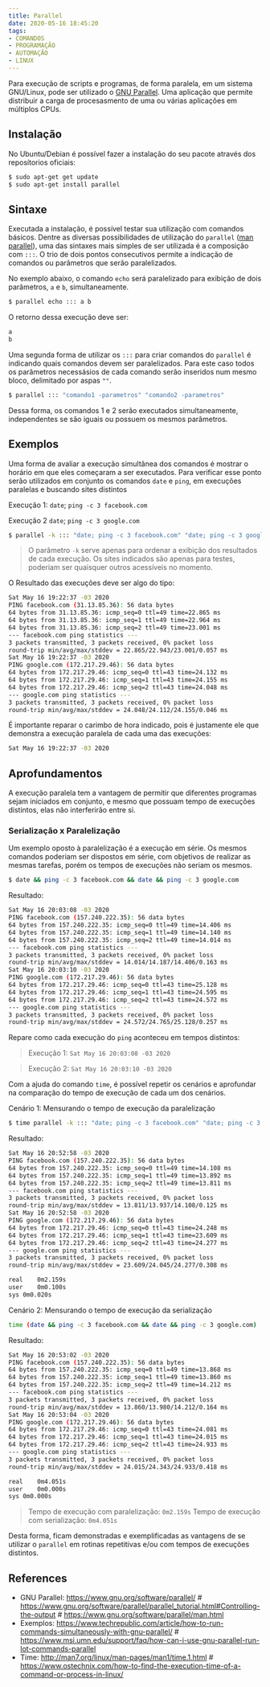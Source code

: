```yaml
---
title: Parallel
date: 2020-05-16 18:45:20
tags:
- COMANDOS
- PROGRAMAÇÃO
- AUTOMAÇÃO
- LINUX
---
```


Para execução de scripts e programas, de forma paralela, em um sistema GNU/Linux, pode ser utilizado o [GNU Parallel]. Uma aplicação que permite distribuir a carga de procesasmento de uma ou várias aplicações em múltiplos CPUs.

## Instalação
No Ubuntu/Debian é possível fazer a instalação do seu pacote através dos reposítorios oficiais:

```sh
$ sudo apt-get get update
$ sudo apt-get install parallel
```

## Sintaxe

Executada a instalação, é possível testar
sua utilização com comandos básicos. Dentre as diversas possibilidades de utilização do `parallel` ([man parallel]), uma das sintaxes mais simples de ser utilizada é a composição com `:::`. O trio de dois pontos consecutivos permite a indicação de comandos ou parâmetros que serão paralelizados.

No exemplo abaixo, o comando `echo` será paralelizado para exibição de dois parâmetros, `a` e `b`, simultaneamente.

```sh
$ parallel echo ::: a b
```
O retorno dessa execução deve ser:

```sh
a
b
```

Uma segunda forma de utilizar os `:::` para criar comandos do `parallel` é indicando quais comandos devem ser paralelizados. Para este caso todos os parâmetros necessásios de cada comando serão inseridos num mesmo bloco, delimitado por aspas `""`.

```sh
$ parallel ::: "comando1 -parametros" "comando2 -parametros"

```
Dessa forma, os comandos 1 e 2 serão executados simultaneamente, independentes se são iguais ou possuem os mesmos parâmetros.

## Exemplos

Uma forma de avaliar a execução simultânea dos comandos é mostrar o horário em que eles começaram a ser executados. Para verificar esse ponto serão utilizados em conjunto os comandos `date` e `ping`, em execuções paralelas e buscando sites distintos


Execução 1: `date`; `ping -c 3 facebook.com`

Execução 2 `date`; `ping -c 3 google.com`

```sh
$ parallel -k ::: "date; ping -c 3 facebook.com" "date; ping -c 3 google.com"
```
> O parâmetro `-k` serve apenas para ordenar a exibição dos resultados de cada execução. Os sites indicados são apenas para testes, poderiam ser quaisquer outros acessíveis no momento.

O Resultado das execuções deve ser algo do tipo:

```sh
Sat May 16 19:22:37 -03 2020
PING facebook.com (31.13.85.36): 56 data bytes
64 bytes from 31.13.85.36: icmp_seq=0 ttl=49 time=22.865 ms
64 bytes from 31.13.85.36: icmp_seq=1 ttl=49 time=22.964 ms
64 bytes from 31.13.85.36: icmp_seq=2 ttl=49 time=23.001 ms
--- facebook.com ping statistics ---
3 packets transmitted, 3 packets received, 0% packet loss
round-trip min/avg/max/stddev = 22.865/22.943/23.001/0.057 ms
Sat May 16 19:22:37 -03 2020
PING google.com (172.217.29.46): 56 data bytes
64 bytes from 172.217.29.46: icmp_seq=0 ttl=43 time=24.132 ms
64 bytes from 172.217.29.46: icmp_seq=1 ttl=43 time=24.155 ms
64 bytes from 172.217.29.46: icmp_seq=2 ttl=43 time=24.048 ms
--- google.com ping statistics ---
3 packets transmitted, 3 packets received, 0% packet loss
round-trip min/avg/max/stddev = 24.048/24.112/24.155/0.046 ms
```

É importante reparar o carimbo de hora indicado, pois é justamente ele que demonstra a execução paralela de cada uma das execuções:

```sh
Sat May 16 19:22:37 -03 2020
```

## Aprofundamentos

A execução paralela tem a vantagem de permitir que diferentes programas sejam iniciados em conjunto, e mesmo que possuam tempo de execuções distintos, elas não interferirão entre si.

### Serialização x Paralelização
Um exemplo oposto à paralelização é a execução em série. Os mesmos comandos poderiam ser dispostos em série, com objetivos de realizar as mesmas tarefas, porém os tempos de execuções não seriam os mesmos.

```sh
$ date && ping -c 3 facebook.com && date && ping -c 3 google.com
```

Resultado:

```sh
Sat May 16 20:03:08 -03 2020
PING facebook.com (157.240.222.35): 56 data bytes
64 bytes from 157.240.222.35: icmp_seq=0 ttl=49 time=14.406 ms
64 bytes from 157.240.222.35: icmp_seq=1 ttl=49 time=14.140 ms
64 bytes from 157.240.222.35: icmp_seq=2 ttl=49 time=14.014 ms
--- facebook.com ping statistics ---
3 packets transmitted, 3 packets received, 0% packet loss
round-trip min/avg/max/stddev = 14.014/14.187/14.406/0.163 ms
Sat May 16 20:03:10 -03 2020
PING google.com (172.217.29.46): 56 data bytes
64 bytes from 172.217.29.46: icmp_seq=0 ttl=43 time=25.128 ms
64 bytes from 172.217.29.46: icmp_seq=1 ttl=43 time=24.595 ms
64 bytes from 172.217.29.46: icmp_seq=2 ttl=43 time=24.572 ms
--- google.com ping statistics ---
3 packets transmitted, 3 packets received, 0% packet loss
round-trip min/avg/max/stddev = 24.572/24.765/25.128/0.257 ms
```


Repare como cada execução do `ping` aconteceu em tempos distintos:

>Execução 1: `Sat May 16 20:03:08 -03 2020`

>Execução 2: `Sat May 16 20:03:10 -03 2020`

Com a ajuda do comando `time`, é possível repetir os cenários e aprofundar na comparação do tempo de execução de cada um dos cenários.

Cenário 1: Mensurando o tempo de execução da paralelização

```sh
$ time parallel -k ::: "date; ping -c 3 facebook.com" "date; ping -c 3 google.com"
```

Resultado:

```sh
Sat May 16 20:52:58 -03 2020
PING facebook.com (157.240.222.35): 56 data bytes
64 bytes from 157.240.222.35: icmp_seq=0 ttl=49 time=14.108 ms
64 bytes from 157.240.222.35: icmp_seq=1 ttl=49 time=13.892 ms
64 bytes from 157.240.222.35: icmp_seq=2 ttl=49 time=13.811 ms
--- facebook.com ping statistics ---
3 packets transmitted, 3 packets received, 0% packet loss
round-trip min/avg/max/stddev = 13.811/13.937/14.108/0.125 ms
Sat May 16 20:52:58 -03 2020
PING google.com (172.217.29.46): 56 data bytes
64 bytes from 172.217.29.46: icmp_seq=0 ttl=43 time=24.248 ms
64 bytes from 172.217.29.46: icmp_seq=1 ttl=43 time=23.609 ms
64 bytes from 172.217.29.46: icmp_seq=2 ttl=43 time=24.277 ms
--- google.com ping statistics ---
3 packets transmitted, 3 packets received, 0% packet loss
round-trip min/avg/max/stddev = 23.609/24.045/24.277/0.308 ms

real	0m2.159s
user	0m0.100s
sys	0m0.020s

```
Cenário 2: Mensurando o tempo de execução da serialização

```sh
time (date && ping -c 3 facebook.com && date && ping -c 3 google.com)
```

Resultado:

```sh
Sat May 16 20:53:02 -03 2020
PING facebook.com (157.240.222.35): 56 data bytes
64 bytes from 157.240.222.35: icmp_seq=0 ttl=49 time=13.868 ms
64 bytes from 157.240.222.35: icmp_seq=1 ttl=49 time=13.860 ms
64 bytes from 157.240.222.35: icmp_seq=2 ttl=49 time=14.212 ms
--- facebook.com ping statistics ---
3 packets transmitted, 3 packets received, 0% packet loss
round-trip min/avg/max/stddev = 13.860/13.980/14.212/0.164 ms
Sat May 16 20:53:04 -03 2020
PING google.com (172.217.29.46): 56 data bytes
64 bytes from 172.217.29.46: icmp_seq=0 ttl=43 time=24.081 ms
64 bytes from 172.217.29.46: icmp_seq=1 ttl=43 time=24.015 ms
64 bytes from 172.217.29.46: icmp_seq=2 ttl=43 time=24.933 ms
--- google.com ping statistics ---
3 packets transmitted, 3 packets received, 0% packet loss
round-trip min/avg/max/stddev = 24.015/24.343/24.933/0.418 ms

real	0m4.051s
user	0m0.000s
sys	0m0.000s


```


> Tempo de execução com paralelização: `0m2.159s`
> Tempo de execução com serialização: `0m4.051s`




Desta forma, ficam demonstradas e exemplificadas as vantagens de se utilizar o `parallel` em rotinas repetitivas e/ou com tempos de execuções distintos.



## References
- GNU Parallel: <https://www.gnu.org/software/parallel/> # <https://www.gnu.org/software/parallel/parallel_tutorial.html#Controlling-the-output> # <https://www.gnu.org/software/parallel/man.html>
- Exemplos: <https://www.techrepublic.com/article/how-to-run-commands-simultaneously-with-gnu-parallel/> # <https://www.msi.umn.edu/support/faq/how-can-i-use-gnu-parallel-run-lot-commands-parallel>
- Time: <http://man7.org/linux/man-pages/man1/time.1.html> # <https://www.ostechnix.com/how-to-find-the-execution-time-of-a-command-or-process-in-linux/>







[GNU Parallel]: <https://www.gnu.org/software/parallel/>

[man parallel]: <https://www.gnu.org/software/parallel/man.html>
